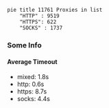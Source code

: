 
```mermaid
pie title 11761 Proxies in list
    "HTTP" : 9519
    "HTTPS": 622
    "SOCKS" : 1737
```

### Some Info
#### Average Timeout

- mixed: 1.8s
- http: 0.6s
- https: 8.7s
- socks: 4.4s
